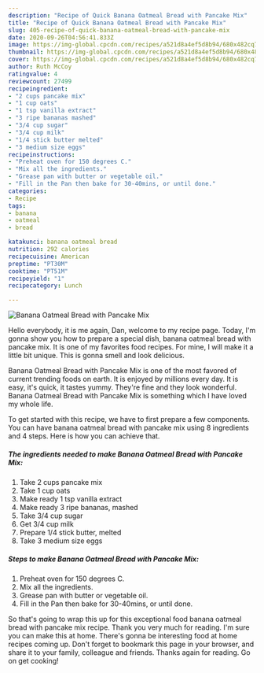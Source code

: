```yaml
---
description: "Recipe of Quick Banana Oatmeal Bread with Pancake Mix"
title: "Recipe of Quick Banana Oatmeal Bread with Pancake Mix"
slug: 405-recipe-of-quick-banana-oatmeal-bread-with-pancake-mix
date: 2020-09-26T04:56:41.833Z
image: https://img-global.cpcdn.com/recipes/a521d8a4ef5d8b94/680x482cq70/banana-oatmeal-bread-with-pancake-mix-recipe-main-photo.jpg
thumbnail: https://img-global.cpcdn.com/recipes/a521d8a4ef5d8b94/680x482cq70/banana-oatmeal-bread-with-pancake-mix-recipe-main-photo.jpg
cover: https://img-global.cpcdn.com/recipes/a521d8a4ef5d8b94/680x482cq70/banana-oatmeal-bread-with-pancake-mix-recipe-main-photo.jpg
author: Ruth McCoy
ratingvalue: 4
reviewcount: 27499
recipeingredient:
- "2 cups pancake mix"
- "1 cup oats"
- "1 tsp vanilla extract"
- "3 ripe bananas mashed"
- "3/4 cup sugar"
- "3/4 cup milk"
- "1/4 stick butter melted"
- "3 medium size eggs"
recipeinstructions:
- "Preheat oven for 150 degrees C."
- "Mix all the ingredients."
- "Grease pan with butter or vegetable oil."
- "Fill in the Pan then bake for 30-40mins, or until done."
categories:
- Recipe
tags:
- banana
- oatmeal
- bread

katakunci: banana oatmeal bread 
nutrition: 292 calories
recipecuisine: American
preptime: "PT30M"
cooktime: "PT51M"
recipeyield: "1"
recipecategory: Lunch

---
```



![Banana Oatmeal Bread with Pancake Mix](https://img-global.cpcdn.com/recipes/a521d8a4ef5d8b94/680x482cq70/banana-oatmeal-bread-with-pancake-mix-recipe-main-photo.jpg)

Hello everybody, it is me again, Dan, welcome to my recipe page. Today, I'm gonna show you how to prepare a special dish, banana oatmeal bread with pancake mix. It is one of my favorites food recipes. For mine, I will make it a little bit unique. This is gonna smell and look delicious.



Banana Oatmeal Bread with Pancake Mix is one of the most favored of current trending foods on earth. It is enjoyed by millions every day. It is easy, it's quick, it tastes yummy. They're fine and they look wonderful. Banana Oatmeal Bread with Pancake Mix is something which I have loved my whole life.


To get started with this recipe, we have to first prepare a few components. You can have banana oatmeal bread with pancake mix using 8 ingredients and 4 steps. Here is how you can achieve that.

<!--inarticleads1-->

##### The ingredients needed to make Banana Oatmeal Bread with Pancake Mix:

1. Take 2 cups pancake mix
1. Take 1 cup oats
1. Make ready 1 tsp vanilla extract
1. Make ready 3 ripe bananas, mashed
1. Take 3/4 cup sugar
1. Get 3/4 cup milk
1. Prepare 1/4 stick butter, melted
1. Take 3 medium size eggs




<!--inarticleads2-->

##### Steps to make Banana Oatmeal Bread with Pancake Mix:

1. Preheat oven for 150 degrees C.
1. Mix all the ingredients.
1. Grease pan with butter or vegetable oil.
1. Fill in the Pan then bake for 30-40mins, or until done.




So that's going to wrap this up for this exceptional food banana oatmeal bread with pancake mix recipe. Thank you very much for reading. I'm sure you can make this at home. There's gonna be interesting food at home recipes coming up. Don't forget to bookmark this page in your browser, and share it to your family, colleague and friends. Thanks again for reading. Go on get cooking!

